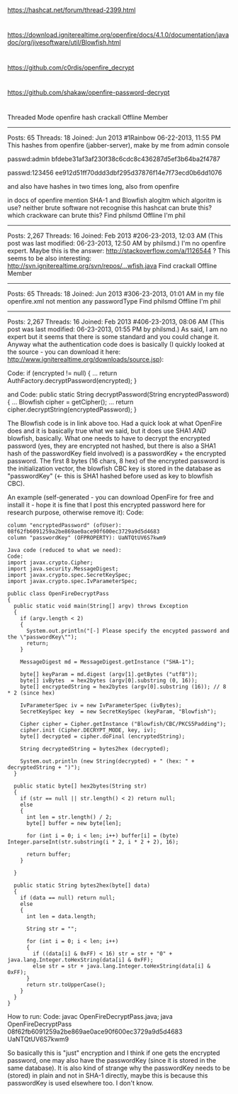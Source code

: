 
##
#
https://hashcat.net/forum/thread-2399.html
#
https://download.igniterealtime.org/openfire/docs/4.1.0/documentation/javadoc/org/jivesoftware/util/Blowfish.html
#
https://github.com/c0rdis/openfire_decrypt
#
https://github.com/shakaw/openfire-password-decrypt
#
##

Threaded Mode
openfire hash
crackall Offline
Member
***
Posts: 65
Threads: 18
Joined: Jun 2013
#1Rainbow  06-22-2013, 11:55 PM
This hashes from openfire (jabber-server), make by me from admin console

passwd:admin
bfdebe31af3af230f38c6cdc8c436287d5ef3b64ba2f4787

passwd:123456
ee912d51ff70ddd3dbf295d37876f14e7f73ecd0b6dd1076

and also have hashes in two times long, also from openfire

in docs of openfire mention SHA-1 and Blowfish alogitm
which algoritm is use?
neither brute software not recognise this
hashcat can brute this?
which crackware can brute this?
Find
philsmd Offline
I'm phil
******
Posts: 2,267
Threads: 16
Joined: Feb 2013
#206-23-2013, 12:03 AM (This post was last modified: 06-23-2013, 12:50 AM by philsmd.)
I'm no openfire expert. Maybe this is the answer: http://stackoverflow.com/a/1126544
?
This seems to be also interesting: http://svn.igniterealtime.org/svn/repos/...wfish.java
Find
crackall Offline
Member
***
Posts: 65
Threads: 18
Joined: Jun 2013
#306-23-2013, 01:01 AM
in my file openfire.xml not mention any passwordType
Find
philsmd Offline
I'm phil
******
Posts: 2,267
Threads: 16
Joined: Feb 2013
#406-23-2013, 08:06 AM (This post was last modified: 06-23-2013, 01:55 PM by philsmd.)
As said, I am no expert but it seems that there is some standard and you could change it. Anyway what the authentication code does is basically (I quickly looked at the source - you can download it here: http://www.igniterealtime.org/downloads/source.jsp):

Code:
if (encrypted != null) {
...
return AuthFactory.decryptPassword(encrypted);
}

and
Code:
public static String decryptPassword(String encryptedPassword) {
...
Blowfish cipher = getCipher();
...
return cipher.decryptString(encryptedPassword);
}

The Blowfish code is in link above too.
Had a quick look at what OpenFire does and it is basically true what we said, but it does use SHA1 *AND* blowfish, basically.
What one needs to have to decrypt the encrypted password (yes, they are encrypted not hashed, but there is also a SHA1 hash of the passwordKey field involved) is a passwordKey + the encrypted password. The first 8 bytes (16 chars, 8 hex) of the encrypted password is the initialization vector, the blowfish CBC key is stored in the database as "passwordKey" (<- this is SHA1 hashed before used as key to blowfish CBC).

An example (self-generated - you can download OpenFire for free and install it - hope it is fine that I post this encrypted password here for research purpose, otherwise remove it):
Code:

```plain: hashcat
column "encryptedPassword" (ofUser): 08f62fb6091259a2be869ae0ace90f600ec3729a9d5d4683
column "passwordKey" (OFPROPERTY): UaNTQtUV6S7kwm9

Java code (reduced to what we need):
Code:
import javax.crypto.Cipher;
import java.security.MessageDigest;
import javax.crypto.spec.SecretKeySpec;
import javax.crypto.spec.IvParameterSpec;

public class OpenFireDecryptPass
{
  public static void main(String[] argv) throws Exception
  {
    if (argv.length < 2)
    {
      System.out.println("[-] Please specify the encypted password and the \"passwordKey\"");
      return;
    }
    
    MessageDigest md = MessageDigest.getInstance ("SHA-1");

    byte[] keyParam = md.digest (argv[1].getBytes ("utf8"));
    byte[] ivBytes  = hex2bytes (argv[0].substring (0, 16));
    byte[] encryptedString = hex2bytes (argv[0].substring (16)); // 8 * 2 (since hex)

    IvParameterSpec iv = new IvParameterSpec (ivBytes);
    SecretKeySpec key  = new SecretKeySpec (keyParam, "Blowfish");

    Cipher cipher = Cipher.getInstance ("Blowfish/CBC/PKCS5Padding");
    cipher.init (Cipher.DECRYPT_MODE, key, iv);
    byte[] decrypted = cipher.doFinal (encryptedString);

    String decryptedString = bytes2hex (decrypted);

    System.out.println (new String(decrypted) + " (hex: " + decryptedString + ")");
  }

  public static byte[] hex2bytes(String str)
  {
    if (str == null || str.length() < 2) return null;
    else
    {
      int len = str.length() / 2;
      byte[] buffer = new byte[len];

      for (int i = 0; i < len; i++) buffer[i] = (byte) Integer.parseInt(str.substring(i * 2, i * 2 + 2), 16);

      return buffer;
    }

  }

  public static String bytes2hex(byte[] data)
  {
    if (data == null) return null;
    else
    {
      int len = data.length;

      String str = "";

      for (int i = 0; i < len; i++)
      {
        if ((data[i] & 0xFF) < 16) str = str + "0" + java.lang.Integer.toHexString(data[i] & 0xFF);
        else str = str + java.lang.Integer.toHexString(data[i] & 0xFF);
      }
      return str.toUpperCase();
    }
  }
}
```
How to run:
Code:
javac OpenFireDecryptPass.java; java OpenFireDecryptPass 08f62fb6091259a2be869ae0ace90f600ec3729a9d5d4683 UaNTQtUV6S7kwm9

So basically this is "just" encryption and I think if one gets the encrypted password, one may also have the passwordKey (since it is stored in the same database).
It is also kind of strange why the passwordKey needs to be (stored) in plain and not in SHA-1 directly, maybe this is because this passwordKey is used elsewhere too. I don't know.
